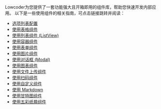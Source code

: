 Lowcoder为您提供了一套功能强大且开箱即用的组件库，帮助您快速开发内部应用。
以下是一些使用组件的相关指南，可点击链接跳转并阅读：

-   [选项列表配置](component-guides/option-list.md)
-   [使用表格组件](component-guides/using-table.md)
-   [使用列表组件 (ListView)](component-guides/using-listView.md)
-   [使用容器组件](component-guides/using-container.md)
-   [使用表单组件](component-guides/using-form.md)
-   [使用图片组件](component-guides/using-image.md)
-   [使用对话框 (Modal)](component-guides/using-modal.md)
-   [使用图表组件](component-guides/using-chart.md)
-   [使用文件上传组件](component-guides/using-file.md)
-   [使用扫码组件](component-guides/using-scanner.md)
-   [使用自定义组件](component-guides/using-custom.md)
-   [使用 Markdown](component-guides/using-markdown.md)
-   [使用甘特图组件](component-guides/using-gantt.md)
-   [使用五彩纸屑组件](component-guides/using-confetti.md)